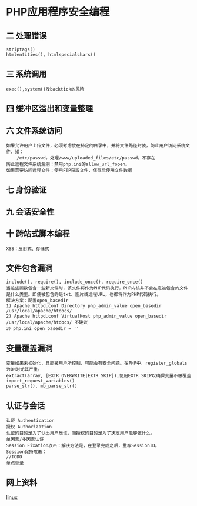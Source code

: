 
PHP应用程序安全编程
============================

## 二 处理错误
    striptags()
	htmlentities(), htmlspecialchars()

## 三 系统调用
    exec(),system()及backtick的风险

## 四 缓冲区溢出和变量整理


## 六 文件系统访问
    如果允许用户上传文件，必须考虑放在特定的目录中，并将文件路径封装，防止用户访问系统文件，如：
        /etc/passwd，处理/www/uploaded_files/etc/passwd，不存在
    防止远程文件系统漏洞：禁用php.ini的allow_url_fopen。
    如果需要访问远程文件：使用FTP获取文件，保存后使用文件数据

## 七 身份验证

## 九 会话安全性

## 十 跨站式脚本编程
    XSS：反射式、存储式

## 文件包含漏洞
    include(), require(), include_once(), require_once()
    当这些函数包含一些新文件时，该文件将作为PHP代码执行，PHP内核并不会在意被包含的文件是什么类型。即使被包含的是txt、图片或远程URL，也都将作为PHP代码执行。
    解决方案：配置open_basedir
    1) Apache httpd.conf Directory php_admin_value open_basedir /usr/local/apache/htdocs/
    2) Apache httpd.conf VirtualHost php_admin_value open_basedir /usr/local/apache/htdocs/ 不建议
	3）php.ini open_basedir = ''

## 变量覆盖漏洞
    变量如果未初始化，且能被用户所控制，可能会有安全问题。在PHP中，register_globals为ON时尤其严重。
    extract(array, [EXTR_OVERWRITE|EXTR_SKIP]),使用EXTR_SKIP以确保变量不被覆盖
    import_request_variables()
    parse_str(), mb_parse_str()

## 认证与会话
    认证 Authentication
    授权 Authorization
    认证的目的是为了认出用户是谁，而授权的目的是为了决定用户能够做什么。
    单因素/多因素认证
    Session Fixation攻击：解决方法是，在登录完成之后，重写SessionID。
    Session保持攻击：
    //TODO
    单点登录

## 网上资料
[linux](http://www.linux.org/ "linux")

